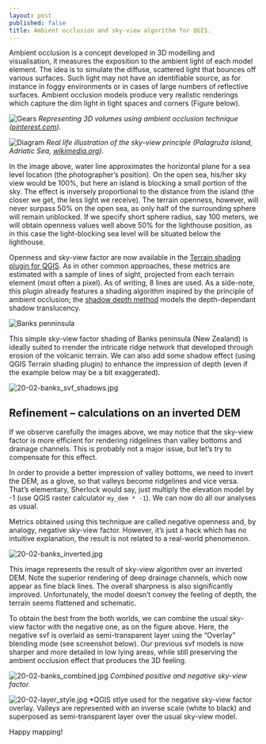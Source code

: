```yaml
---
layout: post
published: false
title: Ambient occlusion and sky-view algorithm for QGIS.
---
```

Ambient occlusion is a concept developed in 3D modelling and visualisation, it measures the exposition to the ambient light of each model element. The idea is to simulate the diffuse, scattered light that bounces off various surfaces. Such light may not have an identifiable source, as for instance in foggy environments or in cases of large numbers of reflective surfaces. Ambient occlusion models produce very realistic renderings which capture the dim light in tight spaces and corners (Figure below).

![Gears]({{site.baseurl}}/figures/20-02-gears.jpg)
*Representing 3D volumes using ambient occlusion technique ([pinterest.com](www.pinterest.fr/pin/599963981589528927/)).*

![Diagram]({{site.baseurl}}/figures/20-02-diagram.png)
*Real life illustration of the sky-view principle (Palagruža island, Adriatic Sea, [wikimedia.org](https://commons.wikimedia.org/wiki/File:Lighthouse_on_top_of_Palagru%C5%BEa.jpg)).*


In the image above, water line approximates the horizontal plane for a sea level location (the photographer’s position). On the open sea, his/her sky view would be 100%, but here an island is blocking a small portion of the sky. The effect is inversely proportional to the distance from the island (the closer we get, the less light we receive). The terrain openness, however, will never surpass 50% on the open sea, as only half of the surrounding sphere will remain unblocked. If we specify short sphere radius, say 100 meters, we will obtain openness values well above 50% for the lighthouse position, as in this case the light-blocking sea level will be situated below the lighthouse. 

Openness and sky-view factor are now available in the [Terrain shading plugin for QGIS](https://zoran-cuckovic.github.io/QGIS-terrain-shading/). As in other common approaches, these metrics are estimated with a sample of lines of sight, projected from each terrain element (most often a pixel). As of writing, 8 lines are used. As a side-note, this plugin already features a shading algorithm inspired by the principle of ambient occlusion; the [shadow depth method](https://landscapearchaeology.org/2019/qgis-shadows/) models the depth-dependant shadow translucency. 

![Banks penninsula]({{site.baseurl}}/figures/20-02-banks_simple.jpg)

This simple sky-view factor shading of Banks peninsula (New Zealand) is ideally suited to rrender the intricate ridge network that developed through erosion of the volcanic terrain. We can also add some shadow effect (using QGIS Terrain shading plugin) to enhance the impression of depth (even if the example below may be a bit exaggerated).   

![20-02-banks_svf_shadows.jpg]({{site.baseurl}}/figures/20-02-banks_svf_shadows.jpg)

## Refinement – calculations on an inverted DEM

If we observe carefully the images above, we may notice that the sky-view factor is more efficient for rendering ridgelines than valley bottoms and drainage channels. This is probably not a major issue, but let’s try to compensate for this effect. 

In order to provide a better impression of valley bottoms, we need to invert the DEM, as a glove, so that valleys become ridgelines and vice versa. That’s elementary, Sherlock would say, just multiply the elevation model by -1 (use QGIS raster calculator `my_dem * -1`). We can now do all our analyses as usual. 

Metrics obtained using this technique are called negative openness and, by analogy, negative sky-view factor. However, it’s just a hack which has no intuitive explanation, the result is not related to a real-world phenomenon.  

![20-02-banks_inverted.jpg]({{site.baseurl}}/figures/20-02-banks_inverted.jpg)

This image represents the result of sky-view algorithm over an inverted DEM. Note the superior rendering of deep drainage channels, which now appear as fine black lines. The overall sharpness is also significantly improved. Unfortunately, the model doesn’t convey the feeling of depth, the terrain seems flattened and schematic. 

To obtain the best from the both worlds, we can combine the usual sky-view factor with the negative one, as on the figure above. Here, the negative svf is overlaid as semi-transparent layer using the “Overlay” blending mode (see screenshot below). Our previous svf models is now sharper and more detailed in low lying areas, while still preserving the ambient occlusion effect that produces the 3D feeling. 

![20-02-banks_combined.jpg]({{site.baseurl}}/figures/20-02-banks_combined.jpg)
*Combined positive and negative sky-view factor.*

![20-02-layer_style.jpg]({{site.baseurl}}/figures/20-02-layer_style.jpg)
*QGIS stlye used for the negative sky-view factor overlay. Valleys are represented with an inverse scale (white to black) and superposed as semi-transparent layer over the usual sky-view model.

Happy mapping!
